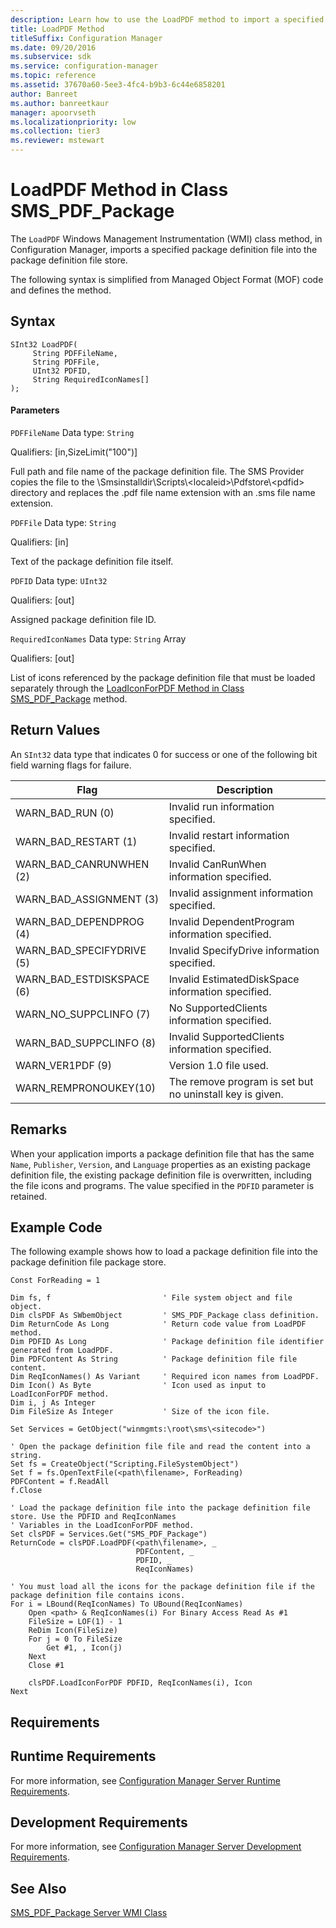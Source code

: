 ```yaml
---
description: Learn how to use the LoadPDF method to import a specified package definition file into the package definition file store.
title: LoadPDF Method
titleSuffix: Configuration Manager
ms.date: 09/20/2016
ms.subservice: sdk
ms.service: configuration-manager
ms.topic: reference
ms.assetid: 37670a60-5ee3-4fc4-b9b3-6c44e6858201
author: Banreet
ms.author: banreetkaur
manager: apoorvseth
ms.localizationpriority: low
ms.collection: tier3
ms.reviewer: mstewart
---
```

# LoadPDF Method in Class SMS_PDF_Package
The `LoadPDF` Windows Management Instrumentation (WMI) class method, in Configuration Manager, imports a specified package definition file into the package definition file store.

 The following syntax is simplified from Managed Object Format (MOF) code and defines the method.

## Syntax

```
SInt32 LoadPDF(
     String PDFFileName,
     String PDFFile,
     UInt32 PDFID,
     String RequiredIconNames[]
);
```

#### Parameters
 `PDFFileName`
 Data type: `String`

 Qualifiers: [in,SizeLimit("100")]

 Full path and file name of the package definition file. The SMS Provider copies the file to the \Smsinstalldir\Scripts\\<localeid\>\Pdfstore\\<pdfid\> directory and replaces the .pdf file name extension with an .sms file name extension.

 `PDFFile`
 Data type: `String`

 Qualifiers: [in]

 Text of the package definition file itself.

 `PDFID`
 Data type: `UInt32`

 Qualifiers: [out]

 Assigned package definition file ID.

 `RequiredIconNames`
 Data type: `String` Array

 Qualifiers: [out]

 List of icons referenced by the package definition file that must be loaded separately through the [LoadIconForPDF Method in Class SMS_PDF_Package](../../../../../develop/reference/core/servers/configure/loadiconforpdf-method-in-class-sms_pdf_package.md) method.

## Return Values
 An `SInt32` data type that indicates 0 for success or one of the following bit field warning flags for failure.

|Flag|Description|
|----------|-----------------|
|WARN_BAD_RUN (0)|Invalid run information specified.|
|WARN_BAD_RESTART (1)|Invalid restart information specified.|
|WARN_BAD_CANRUNWHEN (2)|Invalid CanRunWhen information specified.|
|WARN_BAD_ASSIGNMENT (3)|Invalid assignment information specified.|
|WARN_BAD_DEPENDPROG (4)|Invalid DependentProgram information specified.|
|WARN_BAD_SPECIFYDRIVE (5)|Invalid SpecifyDrive information specified.|
|WARN_BAD_ESTDISKSPACE (6)|Invalid EstimatedDiskSpace information specified.|
|WARN_NO_SUPPCLINFO (7)|No SupportedClients information specified.|
|WARN_BAD_SUPPCLINFO (8)|Invalid SupportedClients information specified.|
|WARN_VER1PDF (9)|Version 1.0 file used.|
|WARN_REMPRONOUKEY(10)|The remove program is set but no uninstall key is given.|

## Remarks
 When your application imports a package definition file that has the same `Name`, `Publisher`, `Version`, and `Language` properties as an existing package definition file, the existing package definition file is overwritten, including the file icons and programs. The value specified in the `PDFID` parameter is retained.

## Example Code
 The following example shows how to load a package definition file into the package definition file package store.

```
Const ForReading = 1

Dim fs, f                         ' File system object and file object.
Dim clsPDF As SWbemObject         ' SMS_PDF_Package class definition.
Dim ReturnCode As Long            ' Return code value from LoadPDF method.
Dim PDFID As Long                 ' Package definition file identifier generated from LoadPDF.
Dim PDFContent As String          ' Package definition file file content.
Dim ReqIconNames() As Variant     ' Required icon names from LoadPDF.
Dim Icon() As Byte                ' Icon used as input to LoadIconForPDF method.
Dim i, j As Integer
Dim FileSize As Integer           ' Size of the icon file.

Set Services = GetObject("winmgmts:\root\sms\<sitecode>")

' Open the package definition file file and read the content into a string.
Set fs = CreateObject("Scripting.FileSystemObject")
Set f = fs.OpenTextFile(<path\filename>, ForReading)
PDFContent = f.ReadAll
f.Close

' Load the package definition file into the package definition file store. Use the PDFID and ReqIconNames
' Variables in the LoadIconForPDF method.
Set clsPDF = Services.Get("SMS_PDF_Package")
ReturnCode = clsPDF.LoadPDF(<path\filename>, _
                            PDFContent, _
                            PDFID, _
                            ReqIconNames)

' You must load all the icons for the package definition file if the package definition file contains icons.
For i = LBound(ReqIconNames) To UBound(ReqIconNames)
    Open <path> & ReqIconNames(i) For Binary Access Read As #1
    FileSize = LOF(1) - 1
    ReDim Icon(FileSize)
    For j = 0 To FileSize
        Get #1, , Icon(j)
    Next
    Close #1

    clsPDF.LoadIconForPDF PDFID, ReqIconNames(i), Icon
Next
```

## Requirements

## Runtime Requirements
 For more information, see [Configuration Manager Server Runtime Requirements](../../../../../develop/core/reqs/server-runtime-requirements.md).

## Development Requirements
 For more information, see [Configuration Manager Server Development Requirements](../../../../../develop/core/reqs/server-development-requirements.md).

## See Also
 [SMS_PDF_Package Server WMI Class](../../../../../develop/reference/core/servers/configure/sms_pdf_package-server-wmi-class.md)
